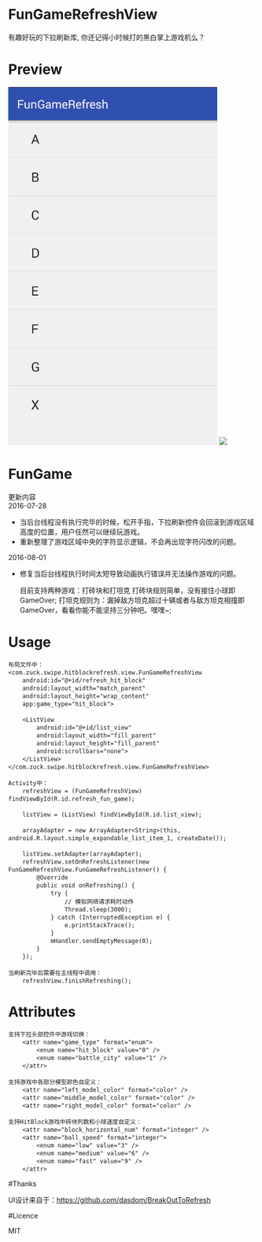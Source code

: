 # FunGameRefreshView
有趣好玩的下拉刷新库, 你还记得小时候打的黑白掌上游戏机么？

# Preview

<img src="preview/HitBlock.gif"/>
<img src="preview/BattleCity.gif"/>

# FunGame

更新内容<br/>
2016-07-28
- 当后台线程没有执行完毕的时候，松开手指，下拉刷新控件会回滚到游戏区域高度的位置，用户任然可以继续玩游戏。
- 重新整理了游戏区域中央的字符显示逻辑，不会再出现字符闪改的问题。


2016-08-01
- 修复当后台线程执行时间太短导致动画执行错误并无法操作游戏的问题。


    目前支持两种游戏：打砖块和打坦克
        打砖块规则简单，没有接住小球即GameOver;
        打坦克规则为：漏掉敌方坦克超过十辆或者与敌方坦克相撞即GameOver，看看你能不能坚持三分钟吧。嘿嘿~;

# Usage

    布局文件中：
    <com.zuck.swipe.hitblockrefresh.view.FunGameRefreshView
        android:id="@+id/refresh_hit_block"
        android:layout_width="match_parent"
        android:layout_height="wrap_content"
        app:game_type="hit_block">

        <ListView
            android:id="@+id/list_view"
            android:layout_width="fill_parent"
            android:layout_height="fill_parent"
            android:scrollbars="none">
        </ListView>
    </com.zuck.swipe.hitblockrefresh.view.FunGameRefreshView>

    Activity中：
        refreshView = (FunGameRefreshView) findViewById(R.id.refresh_fun_game);

        listView = (ListView) findViewById(R.id.list_view);

        arrayAdapter = new ArrayAdapter<String>(this, android.R.layout.simple_expandable_list_item_1, createDate());

        listView.setAdapter(arrayAdapter);
        refreshView.setOnRefreshListener(new FunGameRefreshView.FunGameRefreshListener() {
            @Override
            public void onRefreshing() {
                try {
                    // 模拟网络请求耗时动作
                    Thread.sleep(3000);
                } catch (InterruptedException e) {
                    e.printStackTrace();
                }
                mHandler.sendEmptyMessage(0);
            }
        });

    当刷新完毕后需要在主线程中调用：
        refreshView.finishRefreshing();

# Attributes

    支持下拉头部控件中游戏切换：
        <attr name="game_type" format="enum">
            <enum name="hit_block" value="0" />
            <enum name="battle_city" value="1" />
        </attr>

    支持游戏中各部分模型颜色自定义：
        <attr name="left_model_color" format="color" />
        <attr name="middle_model_color" format="color" />
        <attr name="right_model_color" format="color" />

    支持HitBlock游戏中砖块列数和小球速度自定义：
        <attr name="block_horizontal_num" format="integer" />
        <attr name="ball_speed" format="integer">
            <enum name="low" value="3" />
            <enum name="medium" value="6" />
            <enum name="fast" value="9" />
        </attr>

#Thanks

UI设计来自于：https://github.com/dasdom/BreakOutToRefresh

#Licence

MIT



